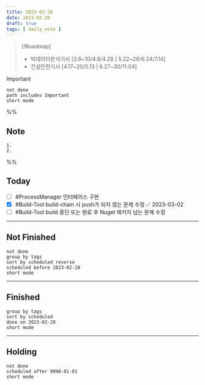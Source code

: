 ```yaml
---
title: 2023-02-28
date: 2023-02-28
draft: true
tags: [ daily_note ]
---
```


> [!Roadmap] 
> - 빅데이터분석기사 [3.6~10/4.8/4.28 | 5.22~26/6.24/7.14]
> - 건설안전기사 [4.17~20/5.13 | 6.27~30/11.04]

> [!important] 
> ```tasks
> not done
> path includes Important
> short mode
> ```

%%
## Note
	1. 
	2. 
 
%%

## Today
- [ ] #ProcessManager 인터페이스 구현
- [x] #Build-Tool build-chain 시 push가 되지 않는 문제 수정 ✅ 2023-03-02
- [ ] #Build-Tool build 중단 또는 완료 후 Nuget 패키지 남는 문제 수정

---
## Not Finished
```tasks
not done
group by tags
sort by scheduled reverse
scheduled before 2023-02-28
short mode
```
---
## Finished
```tasks
group by tags
sort by scheduled
done on 2023-02-28
short mode
```
---
## Holding
```tasks
not done
scheduled after 9998-01-01
short mode
```
